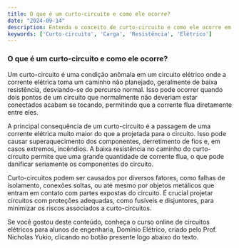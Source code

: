 ```yaml
---
title: O que é um curto-circuito e como ele ocorre?
date: "2024-09-14"
description: Entenda o conceito de curto-circuito e como ele ocorre em circuitos elétricos.
keywords: ['Curto-circuito', 'Carga', 'Resistência', 'Elétrico']
---
```


### O que é um curto-circuito e como ele ocorre?

Um curto-circuito é uma condição anômala em um circuito elétrico onde a corrente elétrica toma um caminho não planejado, geralmente de baixa resistência, desviando-se do percurso normal. Isso pode ocorrer quando dois pontos de um circuito que normalmente não deveriam estar conectados acabam se tocando, permitindo que a corrente flua diretamente entre eles.

A principal consequência de um curto-circuito é a passagem de uma corrente elétrica muito maior do que a projetada para o circuito. Isso pode causar superaquecimento dos componentes, derretimento de fios e, em casos extremos, incêndios. A baixa resistência no caminho do curto-circuito permite que uma grande quantidade de corrente flua, o que pode danificar seriamente os componentes do circuito.

Curto-circuitos podem ser causados por diversos fatores, como falhas de isolamento, conexões soltas, ou até mesmo por objetos metálicos que entram em contato com partes expostas do circuito. É crucial projetar circuitos com proteções adequadas, como fusíveis e disjuntores, para minimizar os riscos associados a curto-circuitos.

Se você gostou deste conteúdo, conheça o curso online de circuitos elétricos para alunos de engenharia, Domínio Elétrico, criado pelo Prof. Nicholas Yukio, clicando no botão presente logo abaixo do texto.